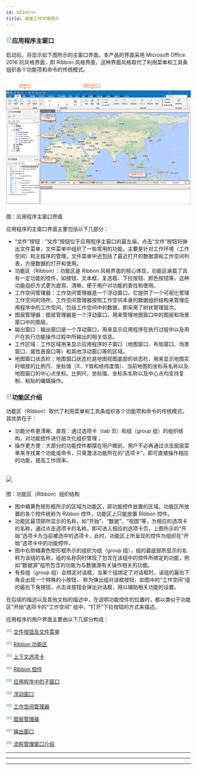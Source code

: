 ```yaml
---
id: UIIntro
title: 桌面工作环境简介
---
```

### ![](img/read.gif)应用程序主窗口

启动后，将显示如下图所示的主窗口界面。本产品的界面采用 Microsoft Office 2016 的风格界面，即 Ribbon
风格界面，这种界面风格取代了利用菜单和工具条组织各个功能项和命令的传统模式。

![](img/UIIntro.png)  
---  
图：应用程序主窗口界面  
  
应用程序的主窗口界面主要包括以下几部分：

  * “文件”按钮：“文件”按钮位于应用程序主窗口的最左端，点击“文件”按钮将弹出文件菜单，文件菜单中组织了一些常用的功能，主要是针对工作环境（工作空间）和主程序的管理，文件菜单中还包括了最近打开的数据源和工作空间列表，方便数据的打开和使用。
  * 功能区（Ribbon）：功能区是 Ribbon 风格界面的核心体现，功能区承载了具有一定功能的控件，如按钮、文本框、复选框、下拉按钮、颜色按钮等，这种功能组织方式更为直观、清晰，便于用户对功能的查找和使用。
  * 工作空间管理器：工作空间管理器是一个浮动窗口，它提供了一个可视化管理工作空间的场所，工作空间管理器按照工作空间本身的数据组织结构来管理应用程序中的工作空间，包括工作空间中的数据，即采用了树状管理层次。
  * 图层管理器：图层管理器是一个浮动窗口，用来管理地图窗口中的图层和场景窗口中的图层。
  * 输出窗口：输出窗口是一个浮动窗口，用来显示应用程序在执行过程中以及用户在执行功能操作过程中所输出的相关信息。
  * 工作区域：工作区域用来显示应用程序的子窗口（地图窗口、布局窗口、场景窗口、属性表窗口等）和其他浮动窗口等的区域。
  * 地图窗口状态栏：地图窗口状态栏是地图视图底部的状态栏，用来显示地图实时缩放的比例尺、坐标值（X、Y值和经纬度值）、当前地图的坐标系名称以及地图窗口的中心点坐标。比例尺、坐标值、坐标系名称以及中心点均支持复制、粘贴的编辑操作。

### ![](img/read.gif)功能区介绍

功能区（Ribbon）取代了利用菜单和工具条组织各个功能项和命令的传统模式，其优势在于：

  * 功能分布更清晰、直观：通过选项卡（tab 页）和组（group 组）的组织结构，对功能控件进行层次化组织管理；
  * 操作更方便：大部分的功能控件都摆在用户眼前，用户不必再通过点击层层菜单来寻找某个功能或命令，只需激活功能所在的“选项卡”，即可直接操作相应的功能，提高工作效率。

![](../Features/UIIntroduct/img/Ribbon.png)  
---  
图：功能区（Ribbon）组织结构  
  
  * 图中橘黄色矩形框所示的区域为功能区，即功能控件放置的区域。功能区所放置的各个控件统称为 Ribbon 控件，功能区上只能放置 Ribbon 控件。
  * 功能区最顶部所显示的名称，如“开始”、“数据”、“视图”等，为相应的选项卡的名称，通过点击选项卡的名称，即可进入相应的选项卡页，上图所示的“开始”选项卡为当前被选中的选项卡，此时，功能区上所呈现的控件为组织在“开始”选项卡中的功能控件。 
  * 图中右侧橘黄色矩形框所示的组织为组（group 组），组的最底部所显示的名称为该组的名称，组的名称同时体现了包含在该组中的控件所绑定的功能，例如“数据源”组所包含的功能为与数据源有关操作相关的功能。
  * 有些组（group 组）会绑定对话框，当某个组绑定了对话框时，该组的最右下角会出现一个特殊的小按钮， 称为弹出组对话框按钮，如图中的“工作空间”组的最右下角按钮，点击该按钮会弹出对话框，用以辅助相关功能的设置。

在后续的描述以及其他文档的描述中，在说明功能控件的位置时，都以类似于功能区“开始”选项卡的“工作空间” 组中，“打开”下拉按钮的方式来描述。

应用程序的用户界面主要由以下几部分构成：

![](img/smalltitle.png) [文件按钮及文件菜单](../Features/StartMenu/StartMenu.html)

![](img/smalltitle.png) [Ribbon
功能区](../Features/UIIntroduct/RibbonIntroduct.html)

![](img/smalltitle.png)
[上下文选项卡](../Features/UIIntroduct/ContextTabsIntroduct.html)

![](img/smalltitle.png) [Ribbon
控件](../Features/UIIntroduct/RibbonControlsIntroduct.html)

![](img/smalltitle.png) [应用程序中的子窗口](../Features/UIIntroduct/ChildWindows.html)

![](img/smalltitle.png) [浮动窗口](../Features/UIIntroduct/FloatWindows.html)

![](img/smalltitle.png)
[工作空间管理器](../Features/UIIntroduct/WorkspaceManager.html)

![](img/smalltitle.png)
[图层管理器](../Features/UIIntroduct/LayerManagerIntroduct.html)

![](img/smalltitle.png) [输出窗口](../Features/UIIntroduct/OutputWindows.html)

![](img/smalltitle.png)
[流程管理窗口介绍](../Features/UIIntroduct/proceduremanage.html)

* * *

* * *

[](http://www.supermap.com)  
  
---

